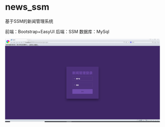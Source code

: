 # news_ssm
基于SSM的新闻管理系统

前端：Bootstrap+EasyUI
后端：SSM
数据库：MySql

![image](https://github.com/wsliukang/news_ssm/raw/master/pic/login.png)
